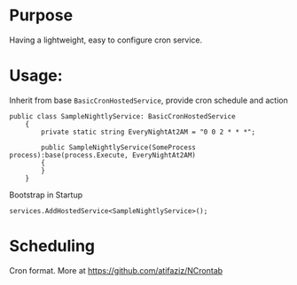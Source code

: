 # Purpose

Having a lightweight, easy to configure cron service.

# Usage:

Inherit from base `BasicCronHostedService`, provide cron schedule and action

```
public class SampleNightlyService: BasicCronHostedService
    {
        private static string EveryNightAt2AM = "0 0 2 * * *";

        public SampleNightlyService(SomeProcess process):base(process.Execute, EveryNightAt2AM)
        {
        }
    }
```

Bootstrap in Startup

`services.AddHostedService<SampleNightlyService>();`

# Scheduling
Cron format. More at https://github.com/atifaziz/NCrontab
